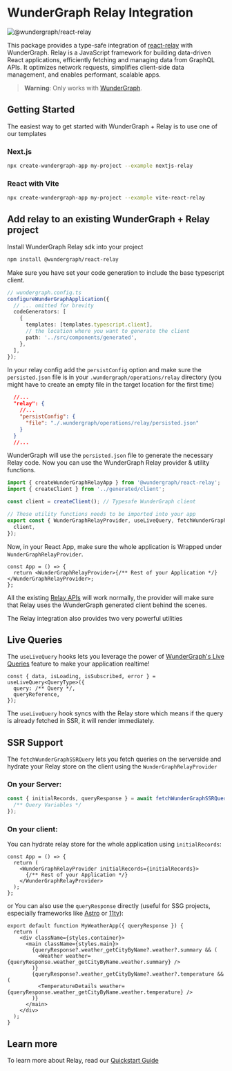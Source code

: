 # WunderGraph Relay Integration

![@wundergraph/react-relay](https://img.shields.io/npm/v/@wundergraph/react-relay.svg)

This package provides a type-safe integration of [react-relay](https://relay.dev/) with WunderGraph.
Relay is a JavaScript framework for building data-driven React applications, efficiently fetching and managing data from GraphQL APIs. It optimizes network requests, simplifies client-side data management, and enables performant, scalable apps.

> **Warning**: Only works with [WunderGraph](https://wundergraph.com).

## Getting Started

The easiest way to get started with WunderGraph + Relay is to use one of our templates

### Next.js

```sh
npx create-wundergraph-app my-project --example nextjs-relay
```

### React with Vite

```sh
npx create-wundergraph-app my-project --example vite-react-relay
```

## Add relay to an existing WunderGraph + Relay project

Install WunderGraph Relay sdk into your project

```sh
npm install @wundergraph/react-relay
```

Make sure you have set your code generation to include the base typescript client.

```typescript
// wundergraph.config.ts
configureWunderGraphApplication({
  // ... omitted for brevity
  codeGenerators: [
    {
      templates: [templates.typescript.client],
      // the location where you want to generate the client
      path: '../src/components/generated',
    },
  ],
});
```

In your relay config add the `persistConfig` option and make sure the `persisted.json` file is in your `.wundergraph/operations/relay` directory (you might have to create an empty file in the target location for the first time)

```json
  //...
  "relay": {
    //...
    "persistConfig": {
      "file": "./.wundergraph/operations/relay/persisted.json"
    }
  }
  //...
```

WunderGraph will use the `persisted.json` file to generate the necessary Relay code. Now you can use the WunderGraph Relay provider & utility functions.

```ts
import { createWunderGraphRelayApp } from '@wundergraph/react-relay';
import { createClient } from '../generated/client';

const client = createClient(); // Typesafe WunderGraph client

// These utility functions needs to be imported into your app
export const { WunderGraphRelayProvider, useLiveQuery, fetchWunderGraphSSRQuery } = createWunderGraphRelayApp({
  client,
});
```

Now, in your React App, make sure the whole application is Wrapped under `WunderGraphRelayProvider`.

```tsx
const App = () => {
  return <WunderGraphRelayProvider>{/** Rest of your Application */}</WunderGraphRelayProvider>;
};
```

All the existing [Relay APIs](https://relay.dev/docs/) will work normally, the provider will make sure that Relay uses the WunderGraph generated client behind the scenes.

The Relay integration also provides two very powerful utilities

## Live Queries

The `useLiveQuery` hooks lets you leverage the power of [WunderGraph's Live Queries](https://docs.wundergraph.com/docs/features/live-queries) feature to make your application realtime!

```tsx
const { data, isLoading, isSubscribed, error } = useLiveQuery<QueryType>({
  query: /** Query */,
  queryReference,
});
```

The `useLiveQuery` hook syncs with the Relay store which means if the query is already fetched in SSR, it will render immediately.

## SSR Support

The `fetchWunderGraphSSRQuery` lets you fetch queries on the serverside and hydrate your Relay store on the client using the `WunderGraphRelayProvider`

### On your Server:

```ts
const { initialRecords, queryResponse } = await fetchWunderGraphSSRQuery<QueryType>(/** Query */, {
  /** Query Variables */
});
```

### On your client:

You can hydrate relay store for the whole application using `initialRecords`:

```tsx
const App = () => {
  return (
    <WunderGraphRelayProvider initialRecords={initialRecords}>
      {/** Rest of your Application */}
    </WunderGraphRelayProvider>
  );
};
```

or You can also use the `queryResponse` directly (useful for SSG projects, especially frameworks like [Astro](https://astro.build/) or [11ty](https://www.11ty.dev/)):

```tsx
export default function MyWeatherApp({ queryResponse }) {
  return (
    <div className={styles.container}>
      <main className={styles.main}>
        {queryResponse?.weather_getCityByName?.weather?.summary && (
          <Weather weather={queryResponse.weather_getCityByName.weather.summary} />
        )}
        {queryResponse?.weather_getCityByName?.weather?.temperature && (
          <TemperatureDetails weather={queryResponse.weather_getCityByName.weather.temperature} />
        )}
      </main>
    </div>
  );
}
```

## Learn more

To learn more about Relay, read our [Quickstart Guide](https://docs.wundergraph.com/docs/getting-started/relay-quickstart)
